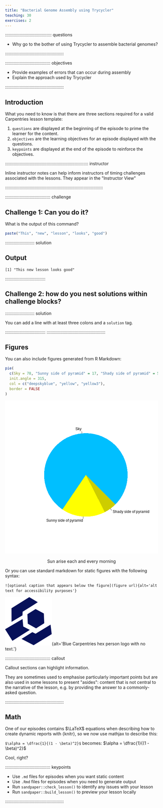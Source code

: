 ```yaml
---
title: "Bacterial Genome Assembly using Trycycler"
teaching: 30
exercises: 2
---
```


:::::::::::::::::::::::::::::::::::::: questions 

- Why go to the bother of using Trycycler to assemble bacterial genomes?

::::::::::::::::::::::::::::::::::::::::::::::::

::::::::::::::::::::::::::::::::::::: objectives

- Provide examples of errors that can occur during assembly
- Explain the approach used by Trycycler

::::::::::::::::::::::::::::::::::::::::::::::::

## Introduction



What you need to know is that there are three sections required for a valid
Carpentries lesson template:

 1. `questions` are displayed at the beginning of the episode to prime the
    learner for the content.
 2. `objectives` are the learning objectives for an episode displayed with
    the questions.
 3. `keypoints` are displayed at the end of the episode to reinforce the
    objectives.

:::::::::::::::::::::::::::::::::::::::::::::::::::::::::::::::::::: instructor

Inline instructor notes can help inform instructors of timing challenges
associated with the lessons. They appear in the "Instructor View"

::::::::::::::::::::::::::::::::::::::::::::::::::::::::::::::::::::::::::::::::

::::::::::::::::::::::::::::::::::::: challenge 

## Challenge 1: Can you do it?

What is the output of this command?

```r
paste("This", "new", "lesson", "looks", "good")
```

:::::::::::::::::::::::: solution 

## Output
 
```output
[1] "This new lesson looks good"
```

:::::::::::::::::::::::::::::::::


## Challenge 2: how do you nest solutions within challenge blocks?

:::::::::::::::::::::::: solution 

You can add a line with at least three colons and a `solution` tag.

:::::::::::::::::::::::::::::::::
::::::::::::::::::::::::::::::::::::::::::::::::

## Figures

You can also include figures generated from R Markdown:


```r
pie(
  c(Sky = 78, "Sunny side of pyramid" = 17, "Shady side of pyramid" = 5), 
  init.angle = 315, 
  col = c("deepskyblue", "yellow", "yellow3"), 
  border = FALSE
)
```

<div class="figure" style="text-align: center">
<img src="fig/introduction-rendered-pyramid-1.png" alt="pie chart illusion of a pyramid"  />
<p class="caption">Sun arise each and every morning</p>
</div>

Or you can use standard markdown for static figures with the following syntax:

`![optional caption that appears below the figure](figure url){alt='alt text for
accessibility purposes'}`

![You belong in The Carpentries!](https://raw.githubusercontent.com/carpentries/logo/master/Badge_Carpentries.svg){alt='Blue Carpentries hex person logo with no text.'}

::::::::::::::::::::::::::::::::::::: callout

Callout sections can highlight information.

They are sometimes used to emphasise particularly important points
but are also used in some lessons to present "asides": 
content that is not central to the narrative of the lesson,
e.g. by providing the answer to a commonly-asked question.

::::::::::::::::::::::::::::::::::::::::::::::::


## Math

One of our episodes contains $\LaTeX$ equations when describing how to create
dynamic reports with {knitr}, so we now use mathjax to describe this:

`$\alpha = \dfrac{1}{(1 - \beta)^2}$` becomes: $\alpha = \dfrac{1}{(1 - \beta)^2}$

Cool, right?

::::::::::::::::::::::::::::::::::::: keypoints 

- Use `.md` files for episodes when you want static content
- Use `.Rmd` files for episodes when you need to generate output
- Run `sandpaper::check_lesson()` to identify any issues with your lesson
- Run `sandpaper::build_lesson()` to preview your lesson locally

::::::::::::::::::::::::::::::::::::::::::::::::

[r-markdown]: https://rmarkdown.rstudio.com/
